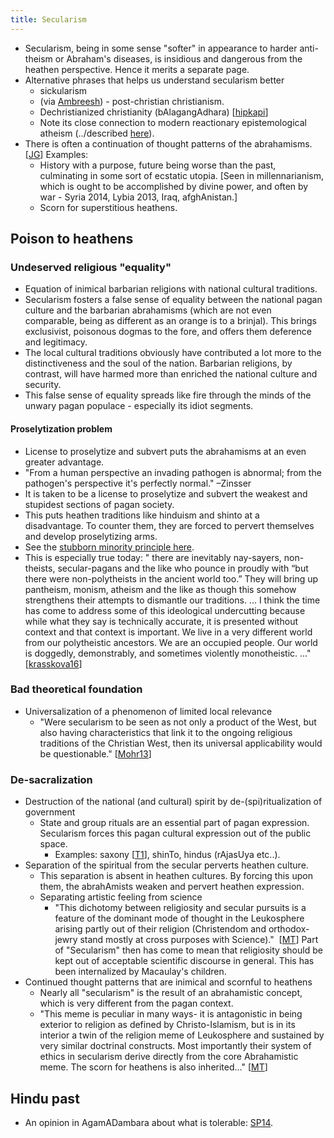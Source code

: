 ```yaml
---
title: Secularism
---
```


- Secularism, being in some sense "softer" in appearance to harder anti-theism or Abraham's diseases, is insidious and dangerous from the heathen perspective. Hence it merits a separate page.
- Alternative phrases that helps us understand secularism better
    - sickularism
    - (via [Ambreesh](https://www.facebook.com/ambreesh.mishra)) \- post-christian christianism.
    - Dechristianized christianity (bAlagangAdhara) \[[hipkapi](http://www.hipkapi.com/2011/03/03/the-religion-of-secular-state-dechristianized-christianity-s-n-balagangadhara/)\]
    - Note its close connection to modern reactionary epistemological atheism (../described [here](../abe-disease/zombie-cult/)).
- There is often a continuation of thought patterns of the abrahamisms. \[[JG](http://library.fora.tv/2008/05/24/John_Gray_in_Conversation)\] Examples:
    - History with a purpose, future being worse than the past, culminating in some sort of ecstatic utopia. \[Seen in millennarianism, which is ought to be accomplished by divine power, and often by war - Syria 2014, Lybia 2013, Iraq, afghAnistan.\]
    - Scorn for superstitious heathens.

## Poison to heathens
### Undeserved religious "equality"

- Equation of inimical barbarian religions with national cultural traditions.
- Secularism fosters a false sense of equality between the national pagan culture and the barbarian abrahamisms (which are not even comparable, being as different as an orange is to a brinjal). This brings exclusivist, poisonous dogmas to the fore, and offers them deference and legitimacy.
- The local cultural traditions obviously have contributed a lot more to the distinctiveness and the soul of the nation. Barbarian religions, by contrast, will have harmed more than enriched the national culture and security.
- This false sense of equality spreads like fire through the minds of the unwary pagan populace - especially its idiot segments.

#### Proselytization problem

- License to proselytize and subvert puts the abrahamisms at an even greater advantage.
- "From a human perspective an invading pathogen is abnormal; from the pathogen's perspective it's perfectly normal." –Zinsser
- It is taken to be a license to proselytize and subvert the weakest and stupidest sections of pagan society.
- This puts heathen traditions like hinduism and shinto at a disadvantage. To counter them, they are forced to pervert themselves and develop proselytizing arms.
- See the [stubborn minority principle here](../../../polity/external-affairs/tolerance/).
- This is especially true today: " there are inevitably nay-sayers, non-theists, secular-pagans and the like who pounce in proudly with “but there were non-polytheists in the ancient world too.” They will bring up pantheism, monism, atheism and the like as though this somehow strengthens their attempts to dismantle our traditions. ... I think the time has come to address some of this ideological undercutting because while what they say is technically accurate, it is presented without context and that context is important. We live in a very different world from our polytheistic ancestors. We are an occupied people. Our world is doggedly, demonstrably, and sometimes violently monotheistic. ..." \[[krasskova16](https://krasskova.wordpress.com/2016/03/13/the-battle-for-polytheisms-soul/)\]

### Bad theoretical foundation
- Universalization of a phenomenon of limited local relevance
    - "Were secularism to be seen as not only a product of the West, but also having characteristics that link it to the ongoing religious traditions of the Christian West, then its universal applicability would be questionable." \[[Mohr13](https://www.academia.edu/1549528/2_The_Christian_origins_of_secularism_and_the_rule_of_law)\]


### De-sacralization
- Destruction of the national (and cultural) spirit by de-(spi)ritualization of government
    - State and group rituals are an essential part of pagan expression. Secularism forces this pagan cultural expression out of the public space.
        - Examples: saxony \[[T1](https://twitter.com/Rjrasva/status/582162695127994370)\], shinTo, hindus (rAjasUya etc..).
- Separation of the spiritual from the secular perverts heathen culture.
    - This separation is absent in heathen cultures. By forcing this upon them, the abrahAmists weaken and pervert heathen expression.
    - Separating artistic feeling from science
        - "This dichotomy between religiosity and secular pursuits is a feature of the dominant mode of thought in the Leukosphere arising partly out of their religion (Christendom and orthodox-jewry stand mostly at cross purposes with Science)."  \[[MT](https://www.facebook.com/l.php?u=https%3A%2F%2Fmanasataramgini.wordpress.com%2F2013%2F02%2F10%2Fthe-end-of-the-heathens%2F&h=iAQF6fwII&s=1)\] Part of "Secularism" then has come to mean that religiosity should be kept out of acceptable scientific discourse in general. This has been internalized by Macaulay's children.
- Continued thought patterns that are inimical and scornful to heathens
    - Nearly all "secularism" is the result of an abrahamistic concept, which is very different from the pagan context.
    - "This meme is peculiar in many ways- it is antagonistic in being exterior to religion as defined by Christo-Islamism, but is in its interior a twin of the religion meme of Leukosphere and sustained by very similar doctrinal constructs. Most importantly their system of ethics in secularism derive directly from the core Abrahamistic meme. The scorn for heathens is also inherited..." \[[MT](https://manasataramgini.wordpress.com/2007/07/09/western-generalizations-of-religiosity/)\]

## Hindu past

- An opinion in AgamADambara about what is tolerable: [SP14](https://vajrin.wordpress.com/2012/11/25/sarva-dharma-samabhava-an-astika-view/).

